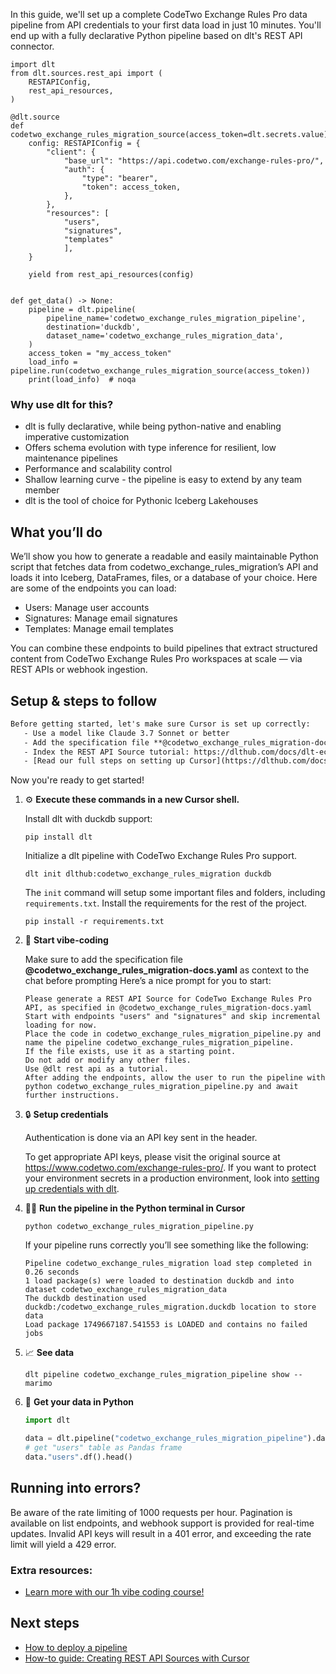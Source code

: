 In this guide, we'll set up a complete CodeTwo Exchange Rules Pro data pipeline from API credentials to your first data load in just 10 minutes. You'll end up with a fully declarative Python pipeline based on dlt's REST API connector.

```python-outcome
import dlt
from dlt.sources.rest_api import (
    RESTAPIConfig,
    rest_api_resources,
)

@dlt.source
def codetwo_exchange_rules_migration_source(access_token=dlt.secrets.value):
    config: RESTAPIConfig = {
        "client": {
            "base_url": "https://api.codetwo.com/exchange-rules-pro/",
            "auth": {
                "type": "bearer",
                "token": access_token,
            },
        },
        "resources": [
            "users",
            "signatures",
            "templates"
            ],
    }

    yield from rest_api_resources(config)


def get_data() -> None:
    pipeline = dlt.pipeline(
        pipeline_name='codetwo_exchange_rules_migration_pipeline',
        destination='duckdb',
        dataset_name='codetwo_exchange_rules_migration_data', 
    )
    access_token = "my_access_token"
    load_info = pipeline.run(codetwo_exchange_rules_migration_source(access_token))
    print(load_info)  # noqa
```

### Why use dlt for this?

- dlt is fully declarative, while being python-native and enabling imperative customization
- Offers schema evolution with type inference for resilient, low maintenance pipelines
- Performance and scalability control
- Shallow learning curve - the pipeline is easy to extend by any team member
- dlt is the tool of choice for Pythonic Iceberg Lakehouses

## What you’ll do

We’ll show you how to generate a readable and easily maintainable Python script that fetches data from codetwo_exchange_rules_migration’s API and loads it into Iceberg, DataFrames, files, or a database of your choice. Here are some of the endpoints you can load:

- Users: Manage user accounts
- Signatures: Manage email signatures
- Templates: Manage email templates

You can combine these endpoints to build pipelines that extract structured content from CodeTwo Exchange Rules Pro workspaces at scale — via REST APIs or webhook ingestion.

## Setup & steps to follow

```default
Before getting started, let's make sure Cursor is set up correctly:
   - Use a model like Claude 3.7 Sonnet or better
   - Add the specification file **@codetwo_exchange_rules_migration-docs.yaml** as context
   - Index the REST API Source tutorial: https://dlthub.com/docs/dlt-ecosystem/verified-sources/rest_api/ and add it to context as **@dlt rest api**
   - [Read our full steps on setting up Cursor](https://dlthub.com/docs/dlt-ecosystem/llm-tooling/cursor-restapi#23-configuring-cursor-with-documentation)
```

Now you're ready to get started! 

1. ⚙️ **Execute these commands in a new Cursor shell.**
    
    Install dlt with duckdb support:
    ```shell
    pip install dlt
    ```

    Initialize a dlt pipeline with CodeTwo Exchange Rules Pro support.
    ```shell
    dlt init dlthub:codetwo_exchange_rules_migration duckdb
    ```

    The `init` command will setup some important files and folders, including `requirements.txt`. Install the requirements for the rest of the project.
    ```shell
    pip install -r requirements.txt
    ```
    
2. 🤠 **Start vibe-coding**
    
    Make sure to add the specification file **@codetwo_exchange_rules_migration-docs.yaml** as context to the chat before prompting
    Here’s a nice prompt for you to start: 
    
    ```prompt
    Please generate a REST API Source for CodeTwo Exchange Rules Pro API, as specified in @codetwo_exchange_rules_migration-docs.yaml 
    Start with endpoints "users" and "signatures" and skip incremental loading for now. 
    Place the code in codetwo_exchange_rules_migration_pipeline.py and name the pipeline codetwo_exchange_rules_migration_pipeline. 
    If the file exists, use it as a starting point. 
    Do not add or modify any other files. 
    Use @dlt rest api as a tutorial. 
    After adding the endpoints, allow the user to run the pipeline with python codetwo_exchange_rules_migration_pipeline.py and await further instructions.
    ```

    
3. 🔒 **Setup credentials** 
    
    Authentication is done via an API key sent in the header.
    
    To get appropriate API keys, please visit the original source at https://www.codetwo.com/exchange-rules-pro/.
    If you want to protect your environment secrets in a production environment, look into [setting up credentials with dlt](https://dlthub.com/docs/walkthroughs/add_credentials).
    
4. 🏃‍♀️ **Run the pipeline in the Python terminal in Cursor**
    
    ```shell
    python codetwo_exchange_rules_migration_pipeline.py
    ```
    
    If your pipeline runs correctly you’ll see something like the following:
    
    ```shell
    Pipeline codetwo_exchange_rules_migration load step completed in 0.26 seconds
    1 load package(s) were loaded to destination duckdb and into dataset codetwo_exchange_rules_migration_data
    The duckdb destination used duckdb:/codetwo_exchange_rules_migration.duckdb location to store data
    Load package 1749667187.541553 is LOADED and contains no failed jobs
    ```
    
5. 📈 **See data**
    
    ```shell
    dlt pipeline codetwo_exchange_rules_migration_pipeline show --marimo
    ```
    
6. 🐍 **Get your data in Python**
    
    ```python
    import dlt

   data = dlt.pipeline("codetwo_exchange_rules_migration_pipeline").dataset()
   # get "users" table as Pandas frame
   data."users".df().head()
    ```

## Running into errors?

Be aware of the rate limiting of 1000 requests per hour. Pagination is available on list endpoints, and webhook support is provided for real-time updates. Invalid API keys will result in a 401 error, and exceeding the rate limit will yield a 429 error.

### Extra resources:

- [Learn more with our 1h vibe coding course!](https://www.youtube.com/watch?v=GGid70rnJuM)

## Next steps

- [How to deploy a pipeline](https://dlthub.com/docs/walkthroughs/deploy-a-pipeline)
- [How-to guide: Creating REST API Sources with Cursor](https://dlthub.com/docs/dlt-ecosystem/llm-tooling/cursor-restapi)